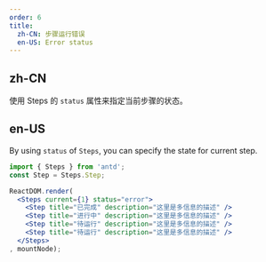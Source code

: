 ```yaml
---
order: 6
title:
  zh-CN: 步骤运行错误
  en-US: Error status
---
```


## zh-CN

使用 Steps 的 `status` 属性来指定当前步骤的状态。

## en-US

By using `status` of `Steps`, you can specify the state for current step.

````jsx
import { Steps } from 'antd';
const Step = Steps.Step;

ReactDOM.render(
  <Steps current={1} status="error">
    <Step title="已完成" description="这里是多信息的描述" />
    <Step title="进行中" description="这里是多信息的描述" />
    <Step title="待运行" description="这里是多信息的描述" />
    <Step title="待运行" description="这里是多信息的描述" />
  </Steps>
, mountNode);
````
